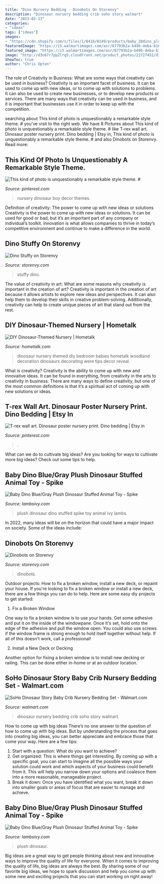 ```yaml
---
title: "Dino Nursery Bedding - Dinobots On Storenvy"
description: "Dinosaur nursery bedding crib soho story walmart"
date: "2023-02-13"
categories:
- "ideas"
tags: ["ideas"]
images:
- "https://cdn.shopify.com/s/files/1/0416/0149/products/baby_20dino_plush_b_1200x1200.jpg?v=1574304407"
featuredImage: "https://i5.walmartimages.com/asr/67793b2a-b49b-4eba-b163-e24183648c01_1.de92029e15155380a3de42176c56c465.jpeg?odnWidth=612&amp;odnHeight=612&amp;odnBg=ffffff"
featured_image: "https://i5.walmartimages.com/asr/67793b2a-b49b-4eba-b163-e24183648c01_1.de92029e15155380a3de42176c56c465.jpeg?odnWidth=612&amp;odnHeight=612&amp;odnBg=ffffff"
image: "http://d3u67r7pp2lrq5.cloudfront.net/product_photos/22727452/dinobots_original.jpg"
ShowToc: true
author: "Chris Upton"
---
```



The role of Creativity in Business: What are some ways that creativity can be used in business?
Creativity is an important facet of business. It can be used to come up with new ideas, or to come up with solutions to problems. It can also be used to create new businesses, or to develop new products or services. There are many ways that creativity can be used in business, and it is important that businesses use it in order to keep up with the competition.

	

		
searching about This kind of photo is unquestionably a remarkable style theme. # you've visit to the right web. We have 8 Pictures about This kind of photo is unquestionably a remarkable style theme. # like T-rex wall art. Dinosaur poster nursery print. Dino bedding | Etsy in, This kind of photo is unquestionably a remarkable style theme. # and also Dinobots on Storenvy. Read more:
		
    
## This Kind Of Photo Is Unquestionably A Remarkable Style Theme. #

<img loading=lazy src="https://i.pinimg.com/originals/93/c2/e8/93c2e8e97cdc11fdee839ab24141682a.jpg" onerror="this.onerror=null;this.src='https://tse3.mm.bing.net/th?id=OIP.JLsUkvdZlViGdarCrIhu9wHaHa&amp;pid=15.1';" alt="This kind of photo is unquestionably a remarkable style theme. #">

_Source: pinterest.com_

>nursery dinosaur boy decor themes. 

	

Definition of creativity: The power to come up with new ideas or solutions
Creativity is the power to come up with new ideas or solutions. It can be used for good or bad, but it’s an important part of any company or individual’s toolkit. innovation is what allows companies to thrive in today’s competitive environment and continue to make a difference in the world.

    
## Dino Stuffy On Storenvy

<img loading=lazy src="https://d3u67r7pp2lrq5.cloudfront.net/product_photos/64724589/file_8c4c667598_original.jpg" onerror="this.onerror=null;this.src='https://tse2.mm.bing.net/th?id=OIP.u2MnpAPVktE8L8xwJc_6XgHaMk&amp;pid=15.1';" alt="Dino Stuffy on Storenvy">

_Source: storenvy.com_

>stuffy dino. 

	

The value of creativity in art: What are some reasons why creativity is important in the creation of art?
Creativity is important in the creation of art because it allows artists to explore new ideas and perspectives. It can also help them to develop their skills in creative problem-solving. Additionally, creativity can help to create unique pieces of art that stand out from the rest.

    
## DIY Dinosaur-Themed Nursery | Hometalk

<img loading=lazy src="http://cdn-fastly.hometalk.com/media/2015/10/27/3041874/diy-dinosaur-themed-nursery-bedroom-ideas-home-decor-painting.jpg?size=634x922&amp;nocrop=1" onerror="this.onerror=null;this.src='https://tse2.mm.bing.net/th?id=OIP.Nxy-wLpO4lydHzu34h-4CgHaE7&amp;pid=15.1';" alt="DIY Dinosaur-Themed Nursery | Hometalk">

_Source: hometalk.com_

>dinosaur nursery themed diy bedroom babies hometalk woodland decoration dinosaurs decorating were tips decor reveal. 

	

What is creativity?
Creativity is the ability to come up with new and innovative ideas. It can be found in everything, from creativity in the arts to creativity in business. There are many ways to define creativity, but one of the most common definitions is that it’s a spiritual act of coming up with new solutions or ideas.

    
## T-rex Wall Art. Dinosaur Poster Nursery Print. Dino Bedding | Etsy In

<img loading=lazy src="https://i.pinimg.com/originals/7a/1f/b0/7a1fb075425f113ce6de8da6281776d1.png" onerror="this.onerror=null;this.src='https://tse2.mm.bing.net/th?id=OIP.iVkJwjuiW-w3DXlTKzqLqwHaE7&amp;pid=15.1';" alt="T-rex wall art. Dinosaur poster nursery print. Dino bedding | Etsy in">

_Source: pinterest.com_

>. 

	

What can we do to cultivate big ideas?
Are you looking for ways to cultivate more big ideas? Check out some tips to help.

    
## Baby Dino Blue/Gray Plush Dinosaur Stuffed Animal Toy - Spike

<img loading=lazy src="https://cdn.shopify.com/s/files/1/0416/0149/products/baby_20dino_plush_b_1200x1200.jpg?v=1574304407" onerror="this.onerror=null;this.src='https://tse2.mm.bing.net/th?id=OIP.jTKQVOHMq39bln6y8qkZYAHaHa&amp;pid=15.1';" alt="Baby Dino Blue/Gray Plush Dinosaur Stuffed Animal Toy - Spike">

_Source: lambsivy.com_

>plush dinosaur dino stuffed spike toy animal ivy lambs. 

	

In 2022, many ideas will be on the horizon that could have a major impact on society. Some of the ideas include: 

    
## Dinobots On Storenvy

<img loading=lazy src="http://d3u67r7pp2lrq5.cloudfront.net/product_photos/22727452/dinobots_original.jpg" onerror="this.onerror=null;this.src='https://tse1.mm.bing.net/th?id=OIP.KQTFc_lBfoKNKa71tBfgVgHaE8&amp;pid=15.1';" alt="Dinobots on Storenvy">

_Source: storenvy.com_

>dinobots. 

	

Outdoor projects: How to fix a broken window, install a new deck, or repaint your house.
If you're looking to fix a broken window or install a new deck, there are a few things you can do to help. Here are some easy diy projects to get started:
1. Fix a Broken Window

One way to fix a broken window is to use your hands. Get some adhesive and put it on the inside of the windowpane. Once it's set, hold onto the edge of the adhesive and pull the window open. You could also use screws if the window frame is strong enough to hold itself together without help. If all of this doesn't work, call a professional!

2. Install a New Deck or Decking

Another option for fixing a broken window is to install new decking or railing. This can be done either in-home or at an outdoor location.

    
## SoHo Dinosaur Story Baby Crib Nursery Bedding Set - Walmart.com

<img loading=lazy src="https://i5.walmartimages.com/asr/67793b2a-b49b-4eba-b163-e24183648c01_1.de92029e15155380a3de42176c56c465.jpeg?odnWidth=612&amp;odnHeight=612&amp;odnBg=ffffff" onerror="this.onerror=null;this.src='https://tse1.mm.bing.net/th?id=OIP.RHb7ZTv4jGv43_KPdMXBpgHaHa&amp;pid=15.1';" alt="SoHo Dinosaur Story Baby Crib Nursery Bedding Set - Walmart.com">

_Source: walmart.com_

>dinosaur nursery bedding crib soho story walmart. 

	

How to come up with big ideas
There’s no one answer to the question of how to come up with big ideas. But by understanding the process that goes into creating big ideas, you can better appreciate and embrace those that come your way. Here are a few tips:
1. Start with a question: What do you want to achieve?
2. Get organized: This is where things get interesting. By coming up with a specific goal, you can start to imagine all the possible ways your solution could work and which aspects of your business could benefit from it. This will help you narrow down your options and coalesce them into a more reasonable, manageable project.
3. Break it down: Once you have identified what you want, break it down into smaller goals or areas of focus that are easier to manage and achieve.

    
## Baby Dino Blue/Gray Plush Dinosaur Stuffed Animal Toy - Spike

<img loading=lazy src="https://cdn.shopify.com/s/files/1/0416/0149/products/baby_20dino_plush_a_1200x1200.jpg?v=1595589479" onerror="this.onerror=null;this.src='https://tse2.mm.bing.net/th?id=OIP.a9fYZqa3GpPlONRqXLOvigHaHa&amp;pid=15.1';" alt="Baby Dino Blue/Gray Plush Dinosaur Stuffed Animal Toy - Spike">

_Source: lambsivy.com_

>plush dinosaur. 

	

Big ideas are a great way to get people thinking about new and innovative ways to improve the quality of life for everyone. When it comes to improving the quality of life, big ideas are always the best. By sharing some of our favorite big ideas, we hope to spark discussion and help you come up with some new and exciting projects that you can start working on right away!

